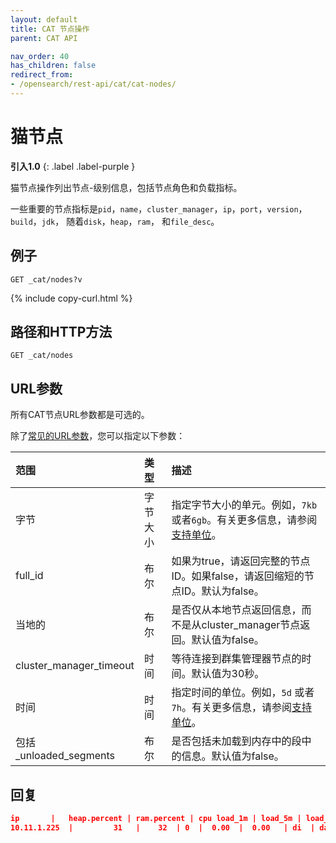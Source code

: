 ```yaml
---
layout: default
title: CAT 节点操作
parent: CAT API

nav_order: 40
has_children: false
redirect_from:
- /opensearch/rest-api/cat/cat-nodes/
---
```


# 猫节点
**引入1.0**
{: .label .label-purple }

猫节点操作列出节点-级别信息，包括节点角色和负载指标。

一些重要的节点指标是`pid`，`name`，`cluster_manager`，`ip`，`port`，`version`，`build`，`jdk`， 随着`disk`，`heap`，`ram`， 和`file_desc`。

## 例子

```
GET _cat/nodes?v
```
{% include copy-curl.html %}

## 路径和HTTP方法

```
GET _cat/nodes
```

## URL参数

所有CAT节点URL参数都是可选的。

除了[常见的URL参数]({{site.url}}{{site.baseurl}}/api-reference/cat/index)，您可以指定以下参数：

范围| 类型| 描述
:--- | :--- | :---
字节| 字节大小| 指定字节大小的单元。例如，`7kb` 或者`6gb`。有关更多信息，请参阅[支持单位]({{site.url}}{{site.baseurl}}/opensearch/units/)。
full_id| 布尔| 如果为true，请返回完整的节点ID。如果false，请返回缩短的节点ID。默认为false。
当地的| 布尔| 是否仅从本地节点返回信息，而不是从cluster_manager节点返回。默认值为false。
cluster_manager_timeout| 时间| 等待连接到群集管理器节点的时间。默认值为30秒。
时间| 时间| 指定时间的单位。例如，`5d` 或者`7h`。有关更多信息，请参阅[支持单位]({{site.url}}{{site.baseurl}}/opensearch/units/)。
包括_unloaded_segments| 布尔| 是否包括未加载到内存中的段中的信息。默认值为false。


## 回复

```json
ip       |   heap.percent | ram.percent | cpu load_1m | load_5m | load_15m | node.role | node.roles |     cluster_manager |  name
10.11.1.225  |         31   |    32  | 0  |  0.00  |  0.00   | di  | data,ingest,ml  | - |  data-e5b89ad7
```


